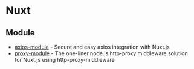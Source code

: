 # Nuxt

## Module

- [axios-module](https://github.com/nuxt-community/axios-module) - Secure and easy axios integration with Nuxt.js
- [proxy-module](https://github.com/nuxt-community/proxy-module) - The one-liner node.js http-proxy middleware solution for Nuxt.js using http-proxy-middleware